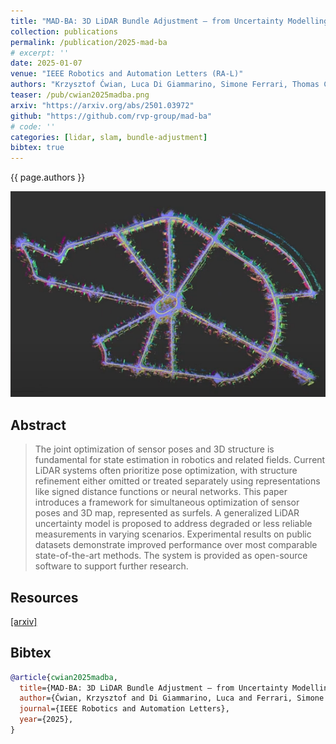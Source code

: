 ```yaml
---
title: "MAD-BA: 3D LiDAR Bundle Adjustment — from Uncertainty Modelling to Structure Optimization"
collection: publications
permalink: /publication/2025-mad-ba
# excerpt: ''
date: 2025-01-07
venue: "IEEE Robotics and Automation Letters (RA-L)"
authors: "Krzysztof Ćwian, Luca Di Giammarino, Simone Ferrari, Thomas Ciarfuglia, Giorgio Grisetti, Piotr Skrzypczyński"
teaser: /pub/cwian2025madba.png
arxiv: "https://arxiv.org/abs/2501.03972"
github: "https://github.com/rvp-group/mad-ba"
# code: ''
categories: [lidar, slam, bundle-adjustment]
bibtex: true
---
```


{{ page.authors }}

<img class="pub_teaser" src="../images/pub/cwian2025madba.png" alt="Teaser Image" title="teaser" />

## Abstract

> The joint optimization of sensor poses and 3D structure is fundamental for state estimation in robotics and related fields. Current LiDAR systems often prioritize pose optimization, with structure refinement either omitted or treated separately using representations like signed distance functions or neural networks. This paper introduces a framework for simultaneous optimization of sensor poses and 3D map, represented as surfels. A generalized LiDAR uncertainty model is proposed to address degraded or less reliable measurements in varying scenarios. Experimental results on public datasets demonstrate improved performance over most comparable state-of-the-art methods. The system is provided as open-source software to support further research.

## Resources

<a href="https://arxiv.org/abs/2501.03972">[arxiv]</a>

## Bibtex
```bibtex
@article{cwian2025madba,
  title={MAD-BA: 3D LiDAR Bundle Adjustment — from Uncertainty Modelling to Structure Optimization},
  author={Ćwian, Krzysztof and Di Giammarino, Luca and Ferrari, Simone and Ciarfuglia, Thomas and Grisetti, Giorgio and Skrzypczyński, Piotr},
  journal={IEEE Robotics and Automation Letters},
  year={2025},
}
